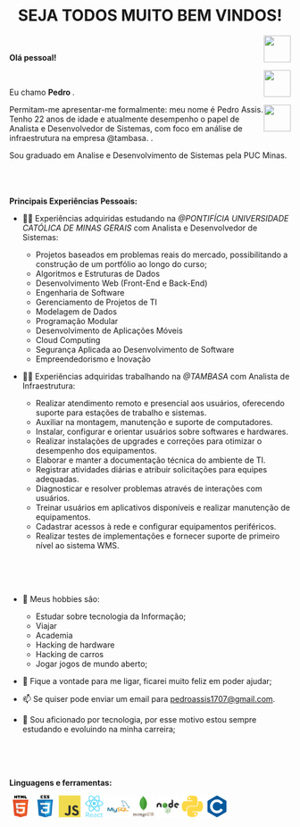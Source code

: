 <h1 align="center"> SEJA TODOS MUITO BEM VINDOS! </h1>


<a href="https://github.com/PedrinhoAssis" target="_blank">
  <img align="right" src="https://cdn.iconscout.com/icon/free/png-256/github-108-438008.png" width="48px" height="48px">
</a><br />

<p alinhar="esquerda" >
  <b>Olá pessoal!</b>
</p>
<a href="https://www.instagram.com/pedrinn.assiss?igsh=MTd6aTg5YXJ2ajh3&utm_source=qr" target="_blank">
  <img align="right" src="https://cdn.icon-icons.com/icons2/1211/PNG/512/1491579602-yumminkysocialmedia36_83067.png" width="48px" height="48px">
</a><br />
<p alinhar = "esquerda" >
Eu chamo <b>Pedro </b>.
</p>
<a href="https://www.linkedin.com/in/pedro-almeida-5427b3187?utm_source=share&utm_campaign=share_via&utm_content=profile&utm_medium=ios_app" target="_blank">
  <img align="right" src="https://i.ibb.co/Kx2GSrT/linkedin.png" width="48px" height="48px">
</a>

<p alinhar = "esquerda" >

Permitam-me apresentar-me formalmente: meu nome é Pedro Assis. Tenho 22 anos de idade e atualmente desempenho o papel de Analista e Desenvolvedor de Sistemas, com foco em análise de infraestrutura na empresa @tambasa.
</b>. <br/>
</p>
Sou graduado em Analise e Desenvolvimento de Sistemas pela PUC Minas.

<br/>
<br/>
<br/>
<br/>


**Principais Experiências Pessoais:**

- 👩‍💻 Experiências adquiridas estudando na *@PONTIFÍCIA UNIVERSIDADE CATÓLICA DE MINAS GERAIS* com Analista e Desenvolvedor de Sistemas:
  - Projetos baseados em problemas reais do mercado, possibilitando a construção de um portfólio ao longo do curso;
  - Algoritmos e Estruturas de Dados
  - Desenvolvimento Web (Front-End e Back-End)
  - Engenharia de Software
  - Gerenciamento de Projetos de TI
  - Modelagem de Dados
  - Programação Modular
  - Desenvolvimento de Aplicações Móveis
  - Cloud Computing
  - Segurança Aplicada ao Desenvolvimento de Software
  - Empreendedorismo e Inovação

- 👩‍💻 Experiências adquiridas trabalhando na *@TAMBASA* com Analista de Infraestrutura:

  - Realizar atendimento remoto e presencial aos usuários, oferecendo suporte para estações de trabalho e sistemas.
  - Auxiliar na montagem, manutenção e suporte de computadores.
  - Instalar, configurar e orientar usuários sobre softwares e hardwares.
  - Realizar instalações de upgrades e correções para otimizar o desempenho dos equipamentos.
  - Elaborar e manter a documentação técnica do ambiente de TI.
  - Registrar atividades diárias e atribuir solicitações para equipes adequadas.
  - Diagnosticar e resolver problemas através de interações com usuários.
  - Treinar usuários em aplicativos disponíveis e realizar manutenção de equipamentos.
  - Cadastrar acessos à rede e configurar equipamentos periféricos.
  - Realizar testes de implementações e fornecer suporte de primeiro nível ao sistema WMS.

<br/>
<br/>
<br/>
  
- 👾 Meus hobbies são:
  - Estudar sobre tecnologia da Informação;
  - Viajar
  - Academia
  - Hacking de hardware
  - Hacking de carros
  - Jogar jogos de mundo aberto;
- 💬 Fique a vontade para me ligar, ficarei muito feliz em poder ajudar;
- 📫 Se quiser pode enviar um email para pedroassis1707@gmail.com.

- 💼 Sou aficionado por tecnologia, por esse motivo estou sempre estudando e evoluindo na minha carreira;

<br/>
<br/>
<br/>

**Linguagens e ferramentas:**  

<p alinhar="esquerda">
<img src="https://raw.githubusercontent.com/devicons/devicon/master/icons/html5/html5-original-wordmark.svg" alt="html5" width="40" height="40"/>
<img src="https://raw.githubusercontent.com/devicons/devicon/master/icons/css3/css3-original-wordmark.svg" alt="css3" width="40" height="40"/>
<img src="https://raw.githubusercontent.com/devicons/devicon/master/icons/javascript/javascript-original.svg" alt="javascript" width="40" height="40"/>
<img src="https://raw.githubusercontent.com/devicons/devicon/master/icons/react/react-original-wordmark.svg" alt="react" width="40" height="40"/>
<img src="https://raw.githubusercontent.com/devicons/devicon/master/icons/mysql/mysql-original-wordmark.svg" alt="mysql" width="40" height="40"/>
<img src="https://raw.githubusercontent.com/devicons/devicon/master/icons/mongodb/mongodb-original-wordmark.svg" alt="mongodb" width="40" height="40"/>
<img src="https://raw.githubusercontent.com/devicons/devicon/master/icons/nodejs/nodejs-original-wordmark.svg" alt="nodejs" width="40" height="40"/>
<img src="https://raw.githubusercontent.com/devicons/devicon/master/icons/python/python-plain.svg" alt="Python" width="40" height="40" />
<img src="https://raw.githubusercontent.com/devicons/devicon/master/icons/c/c-plain.svg" alt="C" width="40" height="40" />

</p>
